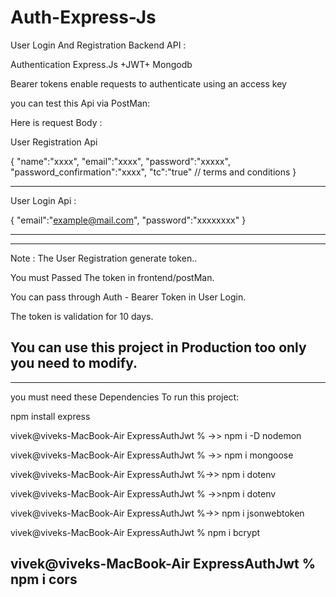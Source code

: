 # Auth-Express-Js

User Login And Registration Backend API :

Authentication Express.Js +JWT+ Mongodb

Bearer tokens enable requests to authenticate using an access key

you can test this Api via PostMan:

Here is request Body :

User  Registration Api 

{
    "name":"xxxx",
    "email":"xxxx",
    "password":"xxxxx",
    "password_confirmation":"xxxx",
    "tc":"true" // terms and conditions
}

----------------------------------------------------------------------------------------------------------------------------------------------------------------------------------------------------------------------------------------------------------------------------------------------------------------------

User Login Api : 


{
    "email":"example@mail.com",
    "password":"xxxxxxxx"
}

-----------------------------------------------------------------------------------------------------------------------------------------------------------
-----------------------------------------------------------------------------------------------------------------------------------------------------------

Note : The User Registration generate token..

You must Passed The token in frontend/postMan.

You can pass through Auth - Bearer Token in User Login.

The token is validation for 10 days.

You can use this project in Production too only you need to modify.
-----------------------------------------------------------------------------------------------------------------------------------------------------------

-----------------------------------------------------------------------------------------------------------------------------------------------------------
you must need these Dependencies To run this project:

 npm install express

vivek@viveks-MacBook-Air ExpressAuthJwt % ->> npm i -D nodemon

vivek@viveks-MacBook-Air ExpressAuthJwt % ->> npm i mongoose

vivek@viveks-MacBook-Air ExpressAuthJwt %->> npm i dotenv

vivek@viveks-MacBook-Air ExpressAuthJwt % ->>npm i dotenv

vivek@viveks-MacBook-Air ExpressAuthJwt %->> npm i jsonwebtoken

vivek@viveks-MacBook-Air ExpressAuthJwt % npm i bcrypt

vivek@viveks-MacBook-Air ExpressAuthJwt % npm i cors
-----------------------------------------------------------------------------------------------------------------------------------------------------------
